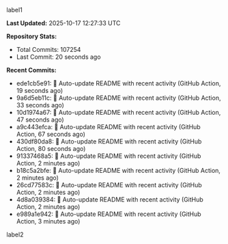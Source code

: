 
label1 
<!-- ACTIVITY_START -->
**Last Updated:** 2025-10-17 12:27:33 UTC

**Repository Stats:**
- Total Commits: 107254
- Last Commit: 20 seconds ago

**Recent Commits:**
- ede1cb5e91: 🤖 Auto-update README with recent activity (GitHub Action, 19 seconds ago)
- 9a6d5eb11c: 🤖 Auto-update README with recent activity (GitHub Action, 33 seconds ago)
- 10d1974a67: 🤖 Auto-update README with recent activity (GitHub Action, 47 seconds ago)
- a9c443efca: 🤖 Auto-update README with recent activity (GitHub Action, 67 seconds ago)
- 430df80da8: 🤖 Auto-update README with recent activity (GitHub Action, 80 seconds ago)
- 91337468a5: 🤖 Auto-update README with recent activity (GitHub Action, 2 minutes ago)
- b18c5a2bfe: 🤖 Auto-update README with recent activity (GitHub Action, 2 minutes ago)
- 26cd77583c: 🤖 Auto-update README with recent activity (GitHub Action, 2 minutes ago)
- 4d8a039384: 🤖 Auto-update README with recent activity (GitHub Action, 2 minutes ago)
- e989a1e942: 🤖 Auto-update README with recent activity (GitHub Action, 3 minutes ago)
<!-- ACTIVITY_END -->

label2
